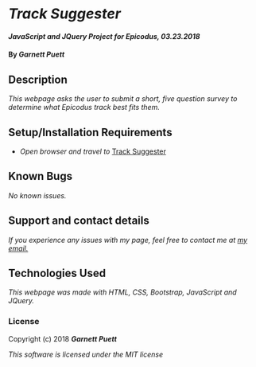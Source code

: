 # _Track Suggester_

#### _JavaScript and JQuery Project for Epicodus, 03.23.2018_

#### By _**Garnett Puett**_

## Description

_This webpage asks the user to submit a short, five question survey to determine what Epicodus track best fits them._

## Setup/Installation Requirements

* _Open browser and travel to_ <a href='https://gpuett.github.io/track-suggester'>Track Suggester</a>

## Known Bugs

_No known issues._

## Support and contact details

_If you experience any issues with my page, feel free to contact me at <a href='mailto:gpuett@gmail.com'>my email.</a>_

## Technologies Used

_This webpage was made with HTML, CSS, Bootstrap, JavaScript and JQuery._

### License

Copyright (c) 2018 **_Garnett Puett_**

*This software is licensed under the MIT license*
